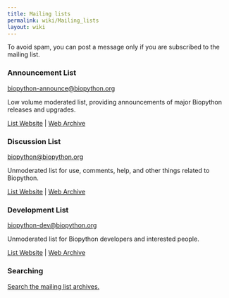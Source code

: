```yaml
---
title: Mailing lists
permalink: wiki/Mailing_lists
layout: wiki
---
```


To avoid spam, you can post a message only if you are subscribed to the
mailing list.

### Announcement List

<biopython-announce@biopython.org>

Low volume moderated list, providing announcements of major Biopython
releases and upgrades.

[List
Website](http://lists.open-bio.org/mailman/listinfo/biopython-announce/)
| [Web Archive](http://lists.open-bio.org/pipermail/biopython-announce/)

### Discussion List

<biopython@biopython.org>

Unmoderated list for use, comments, help, and other things related to
Biopython.

[List Website](http://lists.open-bio.org/mailman/listinfo/biopython/) |
[Web Archive](http://lists.open-bio.org/pipermail/biopython/)

### Development List

<biopython-dev@biopython.org>

Unmoderated list for Biopython developers and interested people.

[List
Website](http://lists.open-bio.org/mailman/listinfo/biopython-dev/) |
[Web Archive](http://lists.open-bio.org/pipermail/biopython-dev/)

### Searching

[Search the mailing list archives.](http://search.open-bio.org/)
